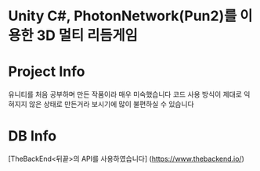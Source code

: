 # Unity C#, PhotonNetwork(Pun2)를 이용한 3D 멀티 리듬게임


# Project Info
유니티를 처음 공부하며 만든 작품이라 매우 미숙했습니다
코드 사용 방식이 제대로 익혀지지 않은 상태로 만든거라
보시기에 많이 불편하실 수 있습니다

# DB Info
[TheBackEnd<뒤끝>의 API를 사용하였습니다] (https://www.thebackend.io/)

